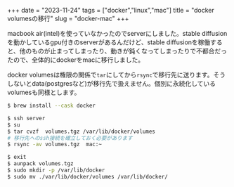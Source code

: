 +++
date = "2023-11-24"
tags = ["docker","linux","mac"]
title = "docker volumesの移行"
slug = "docker-mac"
+++


macbook air(intel)を使っていなかったのでserverにしました。stable diffusionを動かしているgpu付きのserverがあるんだけど、stable diffusionを稼働すると、他のものが止まってしまったり、動きが鈍くなってしまったりで不都合だったので、全体的にdockerをmacに移行しました。

docker volumesは権限の関係で`tar`にしてから`rsync`で移行先に送ります。そうしないとdata(postgresなど)が移行先で扱えません。個別に永続化しているvolumesも同様とします。

```sh
$ brew install --cask docker

$ ssh server
$ su
$ tar cvzf  volumes.tgz /var/lib/docker/volumes 
# 移行先へのssh接続を確立しておく必要があります
$ rsync -av volumes.tgz  mac:~

$ exit
$ aunpack volumes.tgz
$ sudo mkdir -p /var/lib/docker
$ sudo mv ./var/lib/docker/volumes /var/lib/docker/
```

